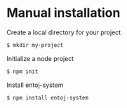 # Manual installation

Create a local directory for your project
```bash
$ mkdir my-project
```

Initialize a node project
```bash
$ npm init
```

Install entoj-system
```bash
$ npm install entoj-system
```
